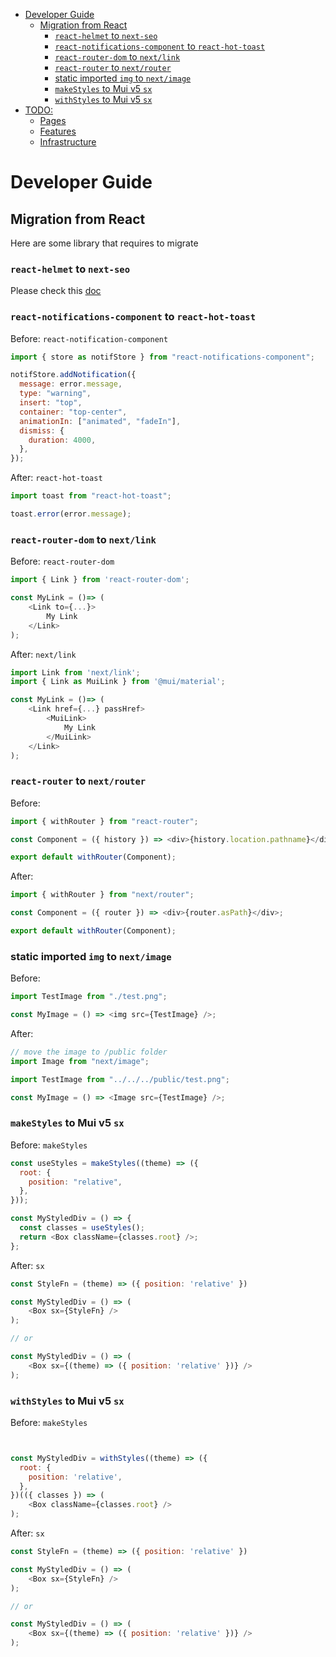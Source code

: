 - [Developer Guide](#developer-guide)
  - [Migration from React](#migration-from-react)
    - [`react-helmet` to `next-seo`](#react-helmet-to-next-seo)
    - [`react-notifications-component` to `react-hot-toast`](#react-notifications-component-to-react-hot-toast)
    - [`react-router-dom` to `next/link`](#react-router-dom-to-nextlink)
    - [`react-router` to `next/router`](#react-router-to-nextrouter)
    - [static imported `img` to `next/image`](#static-imported-img-to-nextimage)
    - [`makeStyles` to Mui v5 `sx`](#makestyles-to-mui-v5-sx)
    - [`withStyles` to Mui v5 `sx`](#withstyles-to-mui-v5-sx)
- [TODO:](#todo)
  - [Pages](#pages)
  - [Features](#features)
  - [Infrastructure](#infrastructure)

# Developer Guide

## Migration from React

Here are some library that requires to migrate

### `react-helmet` to `next-seo`

Please check this [doc](https://github.com/garmeeh/next-seo)

### `react-notifications-component` to `react-hot-toast`

Before: `react-notification-component`

```javascript
import { store as notifStore } from "react-notifications-component";

notifStore.addNotification({
  message: error.message,
  type: "warning",
  insert: "top",
  container: "top-center",
  animationIn: ["animated", "fadeIn"],
  dismiss: {
    duration: 4000,
  },
});
```

After: `react-hot-toast`

```javascript
import toast from "react-hot-toast";

toast.error(error.message);
```

### `react-router-dom` to `next/link`

Before: `react-router-dom`

```javascript
import { Link } from 'react-router-dom';

const MyLink = ()=> (
    <Link to={...}>
        My Link
    </Link>
);
```

After: `next/link`

```javascript
import Link from 'next/link';
import { Link as MuiLink } from '@mui/material';

const MyLink = ()=> (
    <Link href={...} passHref>
        <MuiLink>
            My Link
        </MuiLink>
    </Link>
);
```

### `react-router` to `next/router`

Before:

```javascript
import { withRouter } from "react-router";

const Component = ({ history }) => <div>{history.location.pathname}</div>;

export default withRouter(Component);
```

After:

```javascript
import { withRouter } from "next/router";

const Component = ({ router }) => <div>{router.asPath}</div>;

export default withRouter(Component);
```

### static imported `img` to `next/image`

Before:

```javascript
import TestImage from "./test.png";

const MyImage = () => <img src={TestImage} />;
```

After:

```javascript
// move the image to /public folder
import Image from "next/image";

import TestImage from "../../../public/test.png";

const MyImage = () => <Image src={TestImage} />;
```

### `makeStyles` to Mui v5 `sx`

Before: `makeStyles`

```javascript
const useStyles = makeStyles((theme) => ({
  root: {
    position: "relative",
  },
}));

const MyStyledDiv = () => {
  const classes = useStyles();
  return <Box className={classes.root} />;
};
```

After: `sx`

```javascript
const StyleFn = (theme) => ({ position: 'relative' })

const MyStyledDiv = () => (
    <Box sx={StyleFn} />
);

// or

const MyStyledDiv = () => (
    <Box sx={(theme) => ({ position: 'relative' })} />
);
```

### `withStyles` to Mui v5 `sx`

Before: `makeStyles`

```javascript


const MyStyledDiv = withStyles((theme) => ({
  root: {
    position: 'relative',
  },
})(({ classes }) => (
    <Box className={classes.root} />
);
```

After: `sx`

```javascript
const StyleFn = (theme) => ({ position: 'relative' })

const MyStyledDiv = () => (
    <Box sx={StyleFn} />
);

// or

const MyStyledDiv = () => (
    <Box sx={(theme) => ({ position: 'relative' })} />
);
```
